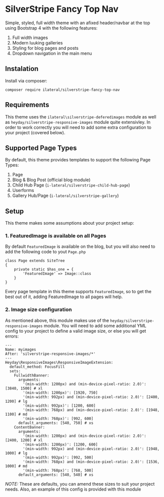 # SilverStripe Fancy Top Nav

Simple, styled, full width theme with an afixed header/navbar at the top using Bootstrap 4 with the following features:

1. Full width images
2. Modern luuking galleries
3. Styling for blog pages and posts
4. Dropdown navigation in the main menu

## Instalation

Install via composer:

    composer require ilateral/silverstripe-fancy-top-nav

## Requirements

This theme uses the `ilateral\silverstripe-deferedimages` module as well as `heyday/silverstripe-responsive-images` module
quite extensivley. In order to work correctly you will need to add some extra configuration to your project (covered below).

## Supported Page Types

By default, this theme provides templates to support the following Page Types:

1. Page
2. Blog & Blog Post (official blog module)
3. Child Hub Page (`i-lateral/silverstripe-child-hub-page`)
4. Userforms
5. Gallery Hub/Page (`i-lateral/silverstripe-gallery`)

## Setup

This theme makes some assumptions about your project setup:

### 1. FeaturedImage is available on all Pages

By default `FeaturedImage` is available on the blog, but you will also need to add the following code to yout `Page.php`

```
class Page extends SiteTree
{
    private static $has_one = {
        'FeaturedImage' => Image::class
    }
}
```

Every page template in this theme supports `FeaturedImage`, so to get the best out of it, adding FeaturedImage to all pages will help.

### 2. Image size configuration

As mentioned above, this module makes use of the `heyday/silverstripe-responsive-images` module. You will need to add some additional
YML config to your project to define a valid image size, or else you will get errors:

```
---
Name: myimages
After: 'silverstripe-responsive-images/*'
---
Heyday\ResponsiveImages\ResponsiveImageExtension:
  default_method: FocusFill
  sets:
    FullwidthBanner:
      arguments:
        '(min-width: 1200px) and (min-device-pixel-ratio: 2.0)': [3840, 1500] # xl
        '(min-width: 1200px)': [1920, 750]
        '(min-width: 992px) and (min-device-pixel-ratio: 2.0)': [2400, 1200] # lg
        '(min-width: 992px)': [1200, 600]
        '(min-width: 768px) and (min-device-pixel-ratio: 2.0)': [1948, 1100] # md
        '(min-width: 768px)': [992, 600]
      default_arguments: [540, 750] # xs
    ContentBanner:
      arguments:
        '(min-width: 1200px) and (min-device-pixel-ratio: 2.0)': [2400, 1200] # xl
        '(min-width: 1200px)': [1200, 600]
        '(min-width: 992px) and (min-device-pixel-ratio: 2.0)': [1948, 1000] # lg
        '(min-width: 992px)': [992, 500]
        '(min-width: 768px) and (min-device-pixel-ratio: 2.0)': [1536, 1000] # md
        '(min-width: 768px)': [768, 500]
      default_arguments: [540, 540] # xs
```

*NOTE:* These are defaults, you can amend these sizes to suit your project needs. Also, an example
of this config is provided with this module
